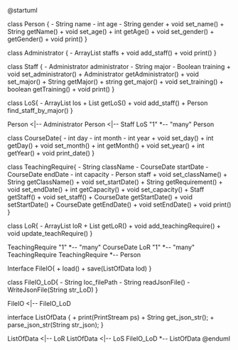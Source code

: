 	
@startuml

class Person {
    - String name
    - int age
    - String gender
    + void set_name()
    + String getName()
    + void set_age()
    + int getAge()
    + void set_gender()
    + getGender()
    + void print()
}

class Administrator {
    - ArrayList<Person> staffs
    + void add_staff()
    + void print()
}

class Staff {
    - Administrator administrator
    - String major
    - Boolean training
    + void set_administrator()
    + Administrator getAdministrator()
    + void set_major()
    + String getMajor()
    + string get_major()
    + void set_training()
    + boolean getTraining()
    + void print()
}

class LoS{
    - ArrayList<Staff> los
    + List<Staff> getLoS()
    + void add_staff()
    + Person find_staff_by_major()
}

Person <|-- Administrator
Person <|-- Staff
LoS "1" *-- "many" Person

class CourseDate{
    - int day
    - int month
    - int year
    + void set_day()
    + int getDay()
    + void set_month()
    + int getMonth()
    + void set_year()
    + int getYear()
    + void print_date()
}

class TeachingRequire{
    - String className
    - CourseDate startDate
    - CourseDate endDate
    - int capacity
    - Person staff
    + void set_className()
    + String getClassName()
    + void set_startDate()
    + String getRequirement()
    + void set_endDate()
    + int getCapacity()
    + void set_capacity()
    + Staff getStaff()
    + void set_staff()
    + CourseDate getStartDate()
    + void setStartDate()
    + CourseDate getEndDate()
    + void setEndDate()
    + void print() 
}

class LoR{
    - ArrayList<TeachingRequire> loR
    + List<TeachingRequire> getLoR()
    + void add_teachingRequire()
    + void update_teachRequire()
}

TeachingRequire "1" *-- "many" CourseDate
LoR "1" *-- "many" TeachingRequire
TeachingRequire *-- Person

Interface FileIO{
    + load()
    + save(ListOfData lod)
}

class FileIO_LoD{
    - String loc_filePath
    - String readJsonFile()
    - WriteJsonFile(String str_LoD)
}

FileIO <|-- FileIO_LoD

interface ListOfData {
    + print(PrintStream ps)
    + String get_json_str();
    + parse_json_str(String str_json);
}

ListOfData <|-- LoR
ListOfData <|-- LoS
FileIO_LoD *-- ListOfData
@enduml